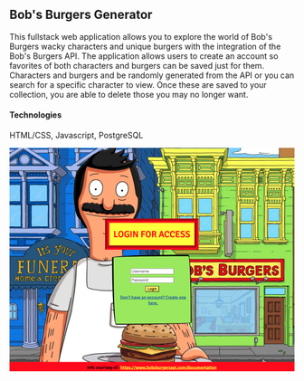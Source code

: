 ## Bob's Burgers Generator

This fullstack web application allows you to explore the world of Bob's Burgers wacky characters and unique
burgers with the integration of the Bob's Burgers API. The application allows users to create an account so
favorites of both characters and burgers can be saved just for them. Characters and burgers and be randomly
generated from the API or you can search for a specific character to view. Once these are saved to your collection,
you are able to delete those you may no longer want.

#### Technologies
HTML/CSS, Javascript, PostgreSQL

![login page](https://github.com/mander-pander/bobsBurgers/blob/main/loginPage.png "Login Page")


